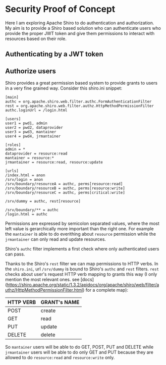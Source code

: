 # Security Proof of Concept
Here I am exploring Apache Shiro to do authentication and authorization. My aim is to provide a Shiro based solution who can authenticate users who provide the proper JWT token and give them permissions to interact with resources based on their role.

## Authenticating by a JWT token

## Authorize users
Shiro provides a great permission based system to provide grants to users in a very fine grained way. Consider this shiro.ini snippet:

```
[main]
authc = org.apache.shiro.web.filter.authc.FormAuthenticationFilter
rest = org.apache.shiro.web.filter.authz.HttpMethodPermissionFilter
authc.loginUrl = /login.html

[users]
user1 = pwd1, admin
user2 = pwd2, dataprovider
user3 = pwd3, mantainer
user4 = pwd4, jrmantainer

[roles]
admin = *
dataprovider = resource:read
mantainer = resource:*
jrmantainer = resource:read, resource:update

[urls]
/index.html = anon
/srv/login = anon
/srv/boundary/resourceA = authc, perms[resource:read]
/srv/boundary/resourceB = authc, perms[resource:write]
/srv/boundary/resourceC = authc, perms[critical:write]

/srv/dummy = authc, rest[resource]

/srv/boundary/** = authc
/login.html = authc
```

Permissions are expressed by semicolon separated values, where the most left value is gerarchically more important than the right one. For example the `mantainer` is able to do everithing about `resource` permission while the `jrmantainer` can only read and update resources.

Shiro's `authc` filter implements a first check where only authenticated users can pass.

Thanks to the Shiro's `rest` filter we can map permissions to HTTP verbs. In the `shiro.ini`, url `/srv/dummy` is bound to Shiro's `authc` and `rest` filters. `rest` checks about user's request HTTP verb mapping to grants this way (I only mention the most relevant ones. see [docs] (https://shiro.apache.org/static/1.3.2/apidocs/org/apache/shiro/web/filter/authz/HttpMethodPermissionFilter.html) for a complete map):

| HTTP VERB | GRANT's NAME |
|:----------|:-------------|
| POST      | create       |
| GET       | read         |
| PUT       | update       |
| DELETE    | delete       |

So `mantainer` users will be able to do GET, POST, PUT and DELETE while `jrmantainer` users will be able to do only GET and PUT because they are allowed to do `resource:read` and `resource:write` only.

